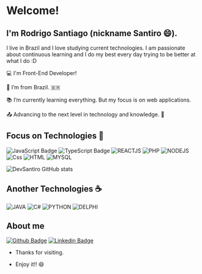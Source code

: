 # Welcome!

 

## I'm Rodrigo Santiago (nickname Santiro 😄). 

I live in Brazil and I love studying current technologies. I am passionate about continuous learning and I do my best every day trying to be better at what I do :D
 
:computer: I'm Front-End Developer!

:house_with_garden: I’m from Brazil. 🇧🇷

:books: I’m currently learning everything. But my focus is on web applications.

:outbox_tray: Advancing to the next level in technology and knowledge. :rocket:

## Focus on Technologies 🚀

![JavaScript Badge](https://img.shields.io/badge/JavaScript-F7DF1E?style=for-the-badge&logo=javascript&logoColor=black)
![TypeScript Badge](https://img.shields.io/badge/TypeScript-007ACC?style=for-the-badge&logo=typescript&logoColor=white)
![REACTJS](https://img.shields.io/badge/React-20232A?style=for-the-badge&logo=react&logoColor=61DAFB)
![PHP](https://img.shields.io/badge/PHP-777BB4?style=for-the-badge&logo=php&logoColor=white)
![NODEJS](https://img.shields.io/badge/Node.js-339933?style=for-the-badge&logo=nodedotjs&logoColor=white)
![Css](https://img.shields.io/badge/CSS3-1572B6?style=for-the-badge&logo=css3&logoColor=white)
![HTML](https://img.shields.io/badge/HTML5-E34F26?style=for-the-badge&logo=html5&logoColor=white)
![MYSQL](https://img.shields.io/badge/MySQL-00000F?style=for-the-badge&logo=mysql&logoColor=white)

![DevSantiro GitHub stats](https://github-readme-stats.vercel.app/api?username=devsantiro&show_icons=true&hide=issues,contribs&theme=radical)


## Another Technologies ☕

![JAVA](https://img.shields.io/badge/Java-ED8B00?style=for-the-badge&logo=java&logoColor=white)
![C#](https://img.shields.io/badge/C%23-239120?style=for-the-badge&logo=c-sharp&logoColor=white)
![PYTHON](https://img.shields.io/badge/Python-3776AB?style=for-the-badge&logo=python&logoColor=white)
![DELPHI](https://img.shields.io/badge/Delphi-B22222?style=for-the-badge&logo=delphi&logoColor=white)


## About me
[![Github Badge](https://img.shields.io/badge/GitHub-100000?style=for-the-badge&logo=github&logoColor=white)](https://github.com/DevSantiro) 
[![Linkedin Badge](https://img.shields.io/badge/LinkedIn-0077B5?style=for-the-badge&logo=linkedin&logoColor=white)](https://www.linkedin.com/in/rodrigo-santiago-04222a190)


- Thanks for visiting.

- Enjoy it!! 😄
